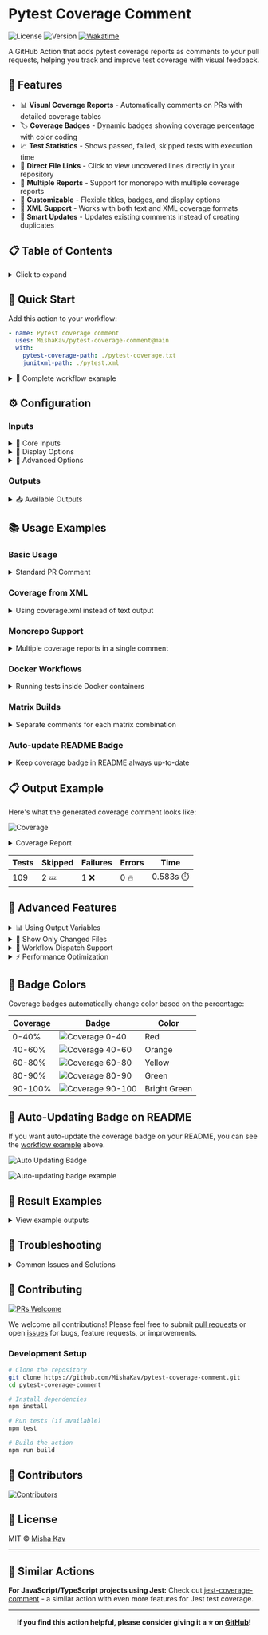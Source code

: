 # Pytest Coverage Comment


![License](https://img.shields.io/github/license/MishaKav/pytest-coverage-comment)
![Version](https://img.shields.io/github/package-json/v/MishaKav/pytest-coverage-comment)
[![Wakatime](https://wakatime.com/badge/user/f838c8aa-c197-42f0-b335-cd1d26159dfd/project/b1e64a51-e518-4b91-bb00-189ffdd444c6.svg)](https://wakatime.com/badge/user/f838c8aa-c197-42f0-b335-cd1d26159dfd/project/b1e64a51-e518-4b91-bb00-189ffdd444c6)

A GitHub Action that adds pytest coverage reports as comments to your pull requests, helping you track and improve test coverage with visual feedback.

## 🎯 Features

- 📊 **Visual Coverage Reports** - Automatically comments on PRs with detailed coverage tables
- 🏷️ **Coverage Badges** - Dynamic badges showing coverage percentage with color coding
- 📈 **Test Statistics** - Shows passed, failed, skipped tests with execution time
- 🔗 **Direct File Links** - Click to view uncovered lines directly in your repository
- 📁 **Multiple Reports** - Support for monorepo with multiple coverage reports
- 🎨 **Customizable** - Flexible titles, badges, and display options
- 📝 **XML Support** - Works with both text and XML coverage formats
- 🚀 **Smart Updates** - Updates existing comments instead of creating duplicates

## 📋 Table of Contents

<details>
<summary>Click to expand</summary>

- [Pytest Coverage Comment](#pytest-coverage-comment)
  - [🎯 Features](#-features)
  - [📋 Table of Contents](#-table-of-contents)
  - [🚀 Quick Start](#-quick-start)
  - [⚙️ Configuration](#️-configuration)
    - [Inputs](#inputs)
    - [Outputs](#outputs)
  - [📚 Usage Examples](#-usage-examples)
    - [Basic Usage](#basic-usage)
    - [Coverage from XML](#coverage-from-xml)
    - [Monorepo Support](#monorepo-support)
    - [Docker Workflows](#docker-workflows)
    - [Matrix Builds](#matrix-builds)
    - [Auto-update README Badge](#auto-update-readme-badge)
  - [🔬 Advanced Features](#-advanced-features)
  - [🎨 Badge Colors](#-badge-colors)
  - [📸 Result Examples](#-result-examples)
    - [Standard Comment (Collapsed)](#standard-comment-collapsed)
    - [Expanded Coverage Report](#expanded-coverage-report)
    - [Multiple Files (Monorepo)](#multiple-files-monorepo)
  - [🔧 Troubleshooting](#-troubleshooting)
    - [Comment Not Appearing](#comment-not-appearing)
    - [Coverage Report Too Large](#coverage-report-too-large)
    - [GitHub Step Summary Too Large](#github-step-summary-too-large)
    - [Files Not Found](#files-not-found)
    - [Wrong File Links](#wrong-file-links)
  - [🤝 Contributing](#-contributing)
    - [Development Setup](#development-setup)
  - [👥 Contributors](#-contributors)
  - [📄 License](#-license)
  - [🔗 Similar Actions](#-similar-actions)

</details>

## 🚀 Quick Start

Add this action to your workflow:

```yaml
- name: Pytest coverage comment
  uses: MishaKav/pytest-coverage-comment@main
  with:
    pytest-coverage-path: ./pytest-coverage.txt
    junitxml-path: ./pytest.xml
```

<details>
<summary>📖 Complete workflow example</summary>

```yaml
name: pytest-coverage-comment
on:
  pull_request:
    branches:
      - '*'

permissions:
  contents: write
  checks: write
  pull-requests: write

jobs:
  test:
    runs-on: ubuntu-latest
    steps:
      - uses: actions/checkout@v4

      - name: Set up Python
        uses: actions/setup-python@v5
        with:
          python-version: 3.11

      - name: Install dependencies
        run: |
          pip install pytest pytest-cov

      - name: Run tests with coverage
        run: |
          pytest --junitxml=pytest.xml --cov-report=term-missing:skip-covered --cov=src tests/ | tee pytest-coverage.txt

      - name: Pytest coverage comment
        uses: MishaKav/pytest-coverage-comment@main
        with:
          pytest-coverage-path: ./pytest-coverage.txt
          junitxml-path: ./pytest.xml
```

</details>

## ⚙️ Configuration

### Inputs

<details>
<summary>📝 Core Inputs</summary>

| Name                       | Required | Default                 | Description                                                                            |
| -------------------------- | -------- | ----------------------- | -------------------------------------------------------------------------------------- |
| `github-token`             | ✓        | `${{github.token}}`     | GitHub token for API access to create/update comments                                  |
| `pytest-coverage-path`     |          | `./pytest-coverage.txt` | Path to pytest text coverage output (from `--cov-report=term-missing`)                 |
| `pytest-xml-coverage-path` |          |                         | Path to XML coverage report (from `--cov-report=xml:coverage.xml`)                     |
| `junitxml-path`            |          |                         | Path to JUnit XML file for test statistics (passed/failed/skipped)                     |
| `issue-number`             |          |                         | Pull request number to comment on (required for workflow_dispatch/workflow_run events) |

</details>

<details>
<summary>🎨 Display Options</summary>

| Name                        | Default           | Description                                                         |
| --------------------------- | ----------------- | ------------------------------------------------------------------- |
| `title`                     | `Coverage Report` | Main title for the coverage comment (useful for monorepo projects)  |
| `badge-title`               | `Coverage`        | Text shown on the coverage percentage badge                         |
| `junitxml-title`            |                   | Title for the test summary section from JUnit XML                   |
| `hide-badge`                | `false`           | Hide the coverage percentage badge from the comment                 |
| `hide-report`               | `false`           | Hide the detailed coverage table (show only summary and badge)      |
| `hide-comment`              | `false`           | Skip creating PR comment entirely (useful for using outputs only)   |
| `report-only-changed-files` | `false`           | Show only files changed in the current pull request                 |
| `xml-skip-covered`          | `false`           | Hide files with 100% coverage from XML coverage reports             |
| `remove-link-from-badge`    | `false`           | Remove hyperlink from coverage badge (badge becomes plain image)    |
| `remove-links-to-files`     | `false`           | Remove file links from coverage table to reduce comment size        |
| `remove-links-to-lines`     | `false`           | Remove line number links from coverage table to reduce comment size |

</details>

<details>
<summary>🔧 Advanced Options</summary>

| Name                    | Default | Description                                                                                            |
| ----------------------- | ------- | ------------------------------------------------------------------------------------------------------ |
| `create-new-comment`    | `false` | Create new comment on each run instead of updating existing comment                                    |
| `unique-id-for-comment` |         | Unique identifier for matrix builds to update separate comments (e.g., `${{ matrix.python-version }}`) |
| `default-branch`        | `main`  | Base branch name for file links in coverage report (e.g., main, master)                                |
| `coverage-path-prefix`  |         | Prefix to add to file paths in coverage report links                                                   |
| `multiple-files`        |         | Generate single comment with multiple coverage reports (useful for monorepos)                          |

</details>

### Outputs

<details>
<summary>📤 Available Outputs</summary>

| Name                 | Example         | Description                                                                          |
| -------------------- | --------------- | ------------------------------------------------------------------------------------ |
| `coverage`           | `85%`           | Coverage percentage from pytest report                                               |
| `color`              | `green`         | Badge color based on coverage percentage (red/orange/yellow/green/brightgreen)       |
| `coverageHtml`       | HTML string     | Full HTML coverage report with clickable links to uncovered lines                    |
| `summaryReport`      | Markdown string | Test summary in markdown format with statistics (tests/skipped/failures/errors/time) |
| `warnings`           | `42`            | Number of coverage warnings from pytest-cov                                          |
| `tests`              | `109`           | Total number of tests run (from JUnit XML)                                           |
| `skipped`            | `2`             | Number of skipped tests (from JUnit XML)                                             |
| `failures`           | `0`             | Number of failed tests (from JUnit XML)                                              |
| `errors`             | `0`             | Number of test errors (from JUnit XML)                                               |
| `time`               | `12.5`          | Test execution time in seconds (from JUnit XML)                                      |
| `notSuccessTestInfo` | JSON string     | JSON details of failed, errored, and skipped tests (from JUnit XML)                  |

</details>

## 📚 Usage Examples

### Basic Usage

<details>
<summary>Standard PR Comment</summary>

```yaml
- name: Run tests
  run: |
    pytest --junitxml=pytest.xml --cov-report=term-missing:skip-covered --cov=src tests/ | tee pytest-coverage.txt

- name: Coverage comment
  uses: MishaKav/pytest-coverage-comment@main
  with:
    pytest-coverage-path: ./pytest-coverage.txt
    junitxml-path: ./pytest.xml
```

</details>

### Coverage from XML

<details>
<summary>Using coverage.xml instead of text output</summary>

```yaml
- name: Generate XML coverage
  run: |
    pytest --cov-report=xml:coverage.xml --cov=src tests/

- name: Coverage comment
  uses: MishaKav/pytest-coverage-comment@main
  with:
    pytest-xml-coverage-path: ./coverage.xml
    junitxml-path: ./pytest.xml
```

</details>

### Monorepo Support

<details>
<summary>Multiple coverage reports in a single comment</summary>

```yaml
- name: Coverage comment
  uses: MishaKav/pytest-coverage-comment@main
  with:
    multiple-files: |
      Backend API, ./backend/pytest-coverage.txt, ./backend/pytest.xml
      Frontend SDK, ./frontend/pytest-coverage.txt, ./frontend/pytest.xml
      Data Pipeline, ./pipeline/pytest-coverage.txt, ./pipeline/pytest.xml
```

This creates a consolidated table showing all coverage reports:

| Title         | Coverage | Tests | Time  |
| ------------- | -------- | ----- | ----- |
| Backend API   | 85%      | 156   | 23.4s |
| Frontend SDK  | 92%      | 89    | 12.1s |
| Data Pipeline | 78%      | 234   | 45.6s |

**Output**: Combined table showing coverage and test results for all packages.

<img alt="Multiple Files Mode Example" src="https://user-images.githubusercontent.com/289035/122121939-ddd0c500-ce34-11eb-8546-89a8a769e065.png">

</details>

### Docker Workflows

<details>
<summary>Running tests inside Docker containers</summary>

```yaml
- name: Run tests in Docker
  run: |
    docker run -v /tmp:/tmp $IMAGE_TAG \
      python -m pytest \
        --cov-report=term-missing:skip-covered \
        --junitxml=/tmp/pytest.xml \
        --cov=src tests/ | tee /tmp/pytest-coverage.txt

- name: Coverage comment
  uses: MishaKav/pytest-coverage-comment@main
  with:
    pytest-coverage-path: /tmp/pytest-coverage.txt
    junitxml-path: /tmp/pytest.xml
```

</details>

### Matrix Builds

<details>
<summary>Separate comments for each matrix combination</summary>

```yaml
strategy:
  matrix:
    python-version: ['3.9', '3.10', '3.11']
    os: [ubuntu-latest, windows-latest]

steps:
  - name: Coverage comment
    uses: MishaKav/pytest-coverage-comment@main
    with:
      pytest-coverage-path: ./pytest-coverage.txt
      junitxml-path: ./pytest.xml
      unique-id-for-comment: ${{ matrix.python-version }}-${{ matrix.os }}
      title: Coverage for Python ${{ matrix.python-version }} on ${{ matrix.os }}
```

</details>

### Auto-update README Badge

<details>
<summary>Keep coverage badge in README always up-to-date</summary>

First, add placeholders to your README.md:

```markdown
<!-- Pytest Coverage Comment:Begin -->
<!-- Pytest Coverage Comment:End -->
```

Then use this workflow:

```yaml
name: Update Coverage Badge
on:
  push:
    branches: [main]

permissions:
  contents: write

jobs:
  update-badge:
    runs-on: ubuntu-latest
    steps:
      - uses: actions/checkout@v4
        with:
          persist-credentials: false
          fetch-depth: 0

      - name: Run tests
        run: |
          pytest --junitxml=pytest.xml --cov-report=term-missing --cov=src tests/ | tee pytest-coverage.txt

      - name: Coverage comment
        id: coverage
        uses: MishaKav/pytest-coverage-comment@main
        with:
          pytest-coverage-path: ./pytest-coverage.txt
          junitxml-path: ./pytest.xml
          hide-comment: true

      - name: Update README
        run: |
          sed -i '/<!-- Pytest Coverage Comment:Begin -->/,/<!-- Pytest Coverage Comment:End -->/c\<!-- Pytest Coverage Comment:Begin -->\n${{ steps.coverage.outputs.coverageHtml }}\n<!-- Pytest Coverage Comment:End -->' ./README.md

      - name: Commit changes
        uses: stefanzweifel/git-auto-commit-action@v5
        with:
          commit_message: 'docs: update coverage badge'
          file_pattern: README.md
```

</details>

## 📋 Output Example

Here's what the generated coverage comment looks like:

<img alt="Coverage" src="https://img.shields.io/badge/Coverage-30%25-red.svg" /><br/><details><summary>Coverage Report</summary><table><tr><th>File</th><th>Stmts</th><th>Miss</th><th>Cover</th><th>Missing</th></tr><tbody><tr><td colspan="5"><b>functions/example_completed</b></td></tr><tr><td>&nbsp; &nbsp;<a href="https://github.com/MishaKav/pytest-coverage-comment/blob/680f562642190a6a28f6c54785c767e2586b44b8/functions/example_completed/example_completed.py">example_completed.py</a></td><td>64</td><td>19</td><td>70%</td><td><a href="https://github.com/MishaKav/pytest-coverage-comment/blob/680f562642190a6a28f6c54785c767e2586b44b8/functions/example_completed/example_completed.py#L33">33</a>, <a href="https://github.com/MishaKav/pytest-coverage-comment/blob/680f562642190a6a28f6c54785c767e2586b44b8/functions/example_completed/example_completed.py#L39-L45">39&ndash;45</a>, <a href="https://github.com/MishaKav/pytest-coverage-comment/blob/680f562642190a6a28f6c54785c767e2586b44b8/functions/example_completed/example_completed.py#L48-L51">48&ndash;51</a>, <a href="https://github.com/MishaKav/pytest-coverage-comment/blob/680f562642190a6a28f6c54785c767e2586b44b8/functions/example_completed/example_completed.py#L55-L58">55&ndash;58</a>, <a href="https://github.com/MishaKav/pytest-coverage-comment/blob/680f562642190a6a28f6c54785c767e2586b44b8/functions/example_completed/example_completed.py#L65-L70">65&ndash;70</a>, <a href="https://github.com/MishaKav/pytest-coverage-comment/blob/680f562642190a6a28f6c54785c767e2586b44b8/functions/example_completed/example_completed.py#L91-L92">91&ndash;92</a></td></tr><tr><td colspan="5"><b>functions/example_manager</b></td></tr><tr><td>&nbsp; &nbsp;<a href="https://github.com/MishaKav/pytest-coverage-comment/blob/680f562642190a6a28f6c54785c767e2586b44b8/functions/example_manager/example_manager.py">example_manager.py</a></td><td>44</td><td>11</td><td>75%</td><td><a href="https://github.com/MishaKav/pytest-coverage-comment/blob/680f562642190a6a28f6c54785c767e2586b44b8/functions/example_manager/example_manager.py#L31-L33">31&ndash;33</a>, <a href="https://github.com/MishaKav/pytest-coverage-comment/blob/680f562642190a6a28f6c54785c767e2586b44b8/functions/example_manager/example_manager.py#L49-L55">49&ndash;55</a>, <a href="https://github.com/MishaKav/pytest-coverage-comment/blob/680f562642190a6a28f6c54785c767e2586b44b8/functions/example_manager/example_manager.py#L67-L69">67&ndash;69</a></td></tr><tr><td>&nbsp; &nbsp;<a href="https://github.com/MishaKav/pytest-coverage-comment/blob/680f562642190a6a28f6c54785c767e2586b44b8/functions/example_manager/example_static.py">example_static.py</a></td><td>40</td><td>2</td><td>95%</td><td><a href="https://github.com/MishaKav/pytest-coverage-comment/blob/680f562642190a6a28f6c54785c767e2586b44b8/functions/example_manager/example_static.py#L60-L61">60&ndash;61</a></td></tr><tr><td colspan="5"><b>functions/my_exampels</b></td></tr><tr><td>&nbsp; &nbsp;<a href="https://github.com/MishaKav/pytest-coverage-comment/blob/680f562642190a6a28f6c54785c767e2586b44b8/functions/my_exampels/example.py">example.py</a></td><td>20</td><td>20</td><td>0%</td><td><a href="https://github.com/MishaKav/pytest-coverage-comment/blob/680f562642190a6a28f6c54785c767e2586b44b8/functions/my_exampels/example.py#L1-L31">1&ndash;31</a></td></tr><tr><td colspan="5"><b>functions/resources</b></td></tr><tr><td>&nbsp; &nbsp;<a href="https://github.com/MishaKav/pytest-coverage-comment/blob/680f562642190a6a28f6c54785c767e2586b44b8/functions/resources/resources.py">resources.py</a></td><td>26</td><td>26</td><td>0%</td><td><a href="https://github.com/MishaKav/pytest-coverage-comment/blob/680f562642190a6a28f6c54785c767e2586b44b8/functions/resources/resources.py#L1-L37">1&ndash;37</a></td></tr><tr><td><b>TOTAL</b></td><td><b>1055</b></td><td><b>739</b></td><td><b>30%</b></td><td>&nbsp;</td></tr></tbody></table></details>

| Tests | Skipped | Failures | Errors   | Time               |
| ----- | ------- | -------- | -------- | ------------------ |
| 109   | 2 :zzz: | 1 :x:    | 0 :fire: | 0.583s :stopwatch: |

## 🔬 Advanced Features

<details>
<summary>📊 Using Output Variables</summary>

```yaml
- name: Coverage comment
  id: coverage
  uses: MishaKav/pytest-coverage-comment@main
  with:
    pytest-coverage-path: ./pytest-coverage.txt
    junitxml-path: ./pytest.xml

- name: Dynamic Badges
  uses: schneegans/dynamic-badges-action@v1.7.0
  with:
    auth: ${{ secrets.GIST_SECRET }}
    gistID: your-gist-id
    filename: coverage.json
    label: Coverage
    message: ${{ steps.coverage.outputs.coverage }}
    color: ${{ steps.coverage.outputs.color }}

- name: Fail if coverage too low
  if: ${{ steps.coverage.outputs.coverage < 80 }}
  run: |
    echo "Coverage is below 80%!"
    exit 1
```

</details>

<details>
<summary>🎯 Show Only Changed Files</summary>

```yaml
- name: Coverage comment (changed files only)
  uses: MishaKav/pytest-coverage-comment@main
  with:
    pytest-coverage-path: ./pytest-coverage.txt
    junitxml-path: ./pytest.xml
    report-only-changed-files: true
```

This is particularly useful for large codebases where you want to focus on coverage for files modified in the PR.

</details>

<details>
<summary>🔀 Workflow Dispatch Support</summary>

```yaml
name: Manual Coverage Report
on:
  workflow_dispatch:
    inputs:
      pr_number:
        description: 'Pull Request number'
        required: true

jobs:
  coverage:
    runs-on: ubuntu-latest
    steps:
      - name: Coverage comment
        uses: MishaKav/pytest-coverage-comment@main
        with:
          pytest-coverage-path: ./pytest-coverage.txt
          junitxml-path: ./pytest.xml
          issue-number: ${{ github.event.inputs.pr_number }}
```

</details>

<details>
<summary>⚡ Performance Optimization</summary>

For large coverage reports that might exceed GitHub's comment size limits:

```yaml
- name: Coverage comment
  uses: MishaKav/pytest-coverage-comment@main
  with:
    pytest-coverage-path: ./pytest-coverage.txt
    junitxml-path: ./pytest.xml
    hide-report: true # Show only summary and badge
    xml-skip-covered: true # Skip files with 100% coverage
    report-only-changed-files: true # Only show changed files
    remove-links-to-files: true # Remove clickable file links
    remove-links-to-lines: true # Remove clickable line number links
```

**Link Removal Options:**

- `remove-links-to-files: true` - Removes clickable links to files. Instead of `[example.py](link)`, shows plain `example.py`
- `remove-links-to-lines: true` - Removes clickable links to line numbers. Instead of `[14-18](link)`, shows plain `14-18`

These options significantly reduce comment size while preserving all coverage information.

</details>

## 🎨 Badge Colors

Coverage badges automatically change color based on the percentage:

| Coverage | Badge                                                                           | Color        |
| -------- | ------------------------------------------------------------------------------- | ------------ |
| 0-40%    | ![Coverage 0-40](https://img.shields.io/badge/Coverage-20%25-red.svg)           | Red          |
| 40-60%   | ![Coverage 40-60](https://img.shields.io/badge/Coverage-50%25-orange.svg)       | Orange       |
| 60-80%   | ![Coverage 60-80](https://img.shields.io/badge/Coverage-70%25-yellow.svg)       | Yellow       |
| 80-90%   | ![Coverage 80-90](https://img.shields.io/badge/Coverage-85%25-green.svg)        | Green        |
| 90-100%  | ![Coverage 90-100](https://img.shields.io/badge/Coverage-95%25-brightgreen.svg) | Bright Green |

## 🔄 Auto-Updating Badge on README

If you want auto-update the coverage badge on your README, you can see the [workflow example](#auto-update-readme-badge) above.

![Auto Updating Badge](https://img.shields.io/endpoint?url=https://gist.githubusercontent.com/MishaKav/5e90d640f8c212ab7bbac38f72323f80/raw/pytest-coverage-comment__main.json)

<img alt="Auto-updating badge example" src="https://user-images.githubusercontent.com/289035/126039976-3f1bf8dd-5a6b-4103-8548-fc3eecc377d7.png">

## 📸 Result Examples

<details>
<summary>View example outputs</summary>

### Standard Comment (Collapsed)

![Collapsed Comment](https://user-images.githubusercontent.com/289035/120536428-c7664a80-c3ec-11eb-9cce-3ac53343fac4.png)

### Expanded Coverage Report

![Expanded Report](https://user-images.githubusercontent.com/289035/120536607-f8df1600-c3ec-11eb-9f49-c6d7571e43ac.png)

### Multiple Files (Monorepo)

![Multiple Files](https://user-images.githubusercontent.com/289035/122121939-ddd0c500-ce34-11eb-8546-89a8a769e065.png)

</details>

## 🔧 Troubleshooting

<details>
<summary>Common Issues and Solutions</summary>

### Comment Not Appearing

**Issue**: The action runs successfully but no comment appears on the PR.

**Solutions**:

- Ensure proper permissions are set:
  ```yaml
  permissions:
    contents: write
    pull-requests: write
  ```
- For `workflow_dispatch`, provide the `issue-number` input
- Check if `hide-comment` is set to `false`

### Coverage Report Too Large

**Issue**: "Comment is too long (maximum is 65536 characters)"

**Solutions**:

- Use `xml-skip-covered: true` to hide fully covered files
- Enable `report-only-changed-files: true`
- Set `hide-report: true` to show only summary
- Use `remove-links-to-files: true` to remove clickable file links
- Use `remove-links-to-lines: true` to remove clickable line number links
- Use `--cov-report=term-missing:skip-covered` in pytest

### GitHub Step Summary Too Large

**Issue**: "GitHub Action Summary too big" (exceeds 1MB limit)

**Solution**: As of v1.1.55, the action automatically truncates summaries that exceed GitHub's 1MB limit.

### Files Not Found

**Issue**: "No such file or directory" errors

**Solutions**:

- Use absolute paths or paths relative to `$GITHUB_WORKSPACE`
- For Docker workflows, ensure volumes are mounted correctly
- Check that coverage files are generated before the action runs

### Wrong File Links

**Issue**: Links in the coverage report point to wrong files or 404

**Solutions**:

- Set `default-branch` to your repository's main branch
- Use `coverage-path-prefix` if your test paths differ from repository structure
- Ensure the action runs on the correct commit SHA

</details>

## 🤝 Contributing

[![PRs Welcome](https://img.shields.io/badge/PRs-welcome-brightgreen.svg?style=flat-square)](http://makeapullrequest.com)

We welcome all contributions! Please feel free to submit [pull requests](https://github.com/MishaKav/pytest-coverage-comment/pulls) or open [issues](https://github.com/MishaKav/pytest-coverage-comment/issues) for bugs, feature requests, or improvements.

### Development Setup

```bash
# Clone the repository
git clone https://github.com/MishaKav/pytest-coverage-comment.git
cd pytest-coverage-comment

# Install dependencies
npm install

# Run tests (if available)
npm test

# Build the action
npm run build
```

## 👥 Contributors

<a href="https://github.com/MishaKav/pytest-coverage-comment/graphs/contributors">
  <img src="https://contrib.rocks/image?repo=MishaKav/pytest-coverage-comment" alt="Contributors" />
</a>

## 📄 License

MIT © [Misha Kav](https://github.com/MishaKav)

---

## 🔗 Similar Actions

**For JavaScript/TypeScript projects using Jest:**
Check out [jest-coverage-comment](https://github.com/marketplace/actions/jest-coverage-comment) - a similar action with even more features for Jest test coverage.

---

<div align="center">

**If you find this action helpful, please consider giving it a ⭐ on [GitHub](https://github.com/MishaKav/pytest-coverage-comment)!**

</div>
